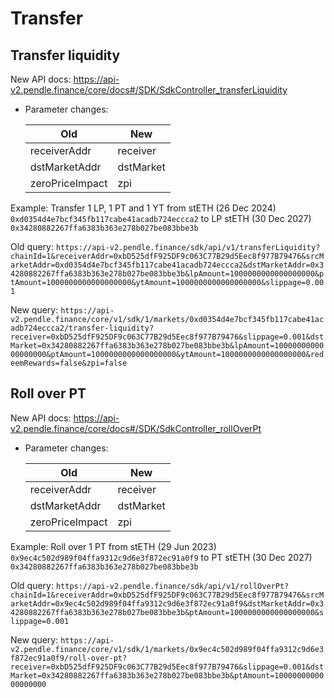 # Transfer

## Transfer liquidity

New API docs: https://api-v2.pendle.finance/core/docs#/SDK/SdkController_transferLiquidity

- Parameter changes:

    | Old | New |
    |-----|-----|
    |receiverAddr|receiver|
    |dstMarketAddr|dstMarket|
    |zeroPriceImpact|zpi|

Example: Transfer 1 LP, 1 PT and 1 YT from stETH (26 Dec 2024) `0xd0354d4e7bcf345fb117cabe41acadb724eccca2` to LP stETH (30 Dec 2027) `0x34280882267ffa6383b363e278b027be083bbe3b`

Old query: `https://api-v2.pendle.finance/sdk/api/v1/transferLiquidity?chainId=1&receiverAddr=0xbD525dfF925DF9c063C77B29d5Eec8f977B79476&srcMarketAddr=0xd0354d4e7bcf345fb117cabe41acadb724eccca2&dstMarketAddr=0x34280882267ffa6383b363e278b027be083bbe3b&lpAmount=1000000000000000000&ptAmount=1000000000000000000&ytAmount=1000000000000000000&slippage=0.001`

New query: `https://api-v2.pendle.finance/core/v1/sdk/1/markets/0xd0354d4e7bcf345fb117cabe41acadb724eccca2/transfer-liquidity?receiver=0xbD525dfF925DF9c063C77B29d5Eec8f977B79476&slippage=0.001&dstMarket=0x34280882267ffa6383b363e278b027be083bbe3b&lpAmount=1000000000000000000&ptAmount=1000000000000000000&ytAmount=1000000000000000000&redeemRewards=false&zpi=false`

## Roll over PT

New API docs: https://api-v2.pendle.finance/core/docs#/SDK/SdkController_rollOverPt

- Parameter changes:

    | Old | New |
    |-----|-----|
    |receiverAddr|receiver|
    |dstMarketAddr|dstMarket|
    |zeroPriceImpact|zpi|

Example: Roll over 1 PT from stETH (29 Jun 2023) `0x9ec4c502d989f04ffa9312c9d6e3f872ec91a0f9` to PT stETH (30 Dec 2027) `0x34280882267ffa6383b363e278b027be083bbe3b`

Old query: `https://api-v2.pendle.finance/sdk/api/v1/rollOverPt?chainId=1&receiverAddr=0xbD525dfF925DF9c063C77B29d5Eec8f977B79476&srcMarketAddr=0x9ec4c502d989f04ffa9312c9d6e3f872ec91a0f9&dstMarketAddr=0x34280882267ffa6383b363e278b027be083bbe3b&ptAmount=1000000000000000000&slippage=0.001`

New query: `https://api-v2.pendle.finance/core/v1/sdk/1/markets/0x9ec4c502d989f04ffa9312c9d6e3f872ec91a0f9/roll-over-pt?receiver=0xbD525dfF925DF9c063C77B29d5Eec8f977B79476&slippage=0.001&dstMarket=0x34280882267ffa6383b363e278b027be083bbe3b&ptAmount=1000000000000000000`